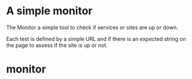 # A simple monitor

The Monitor a simple tool to check if services or sites are up or down.

Each test is defined by a simple URL and if there is an expected string on 
the page to assess if the site is up or not.


# monitor
